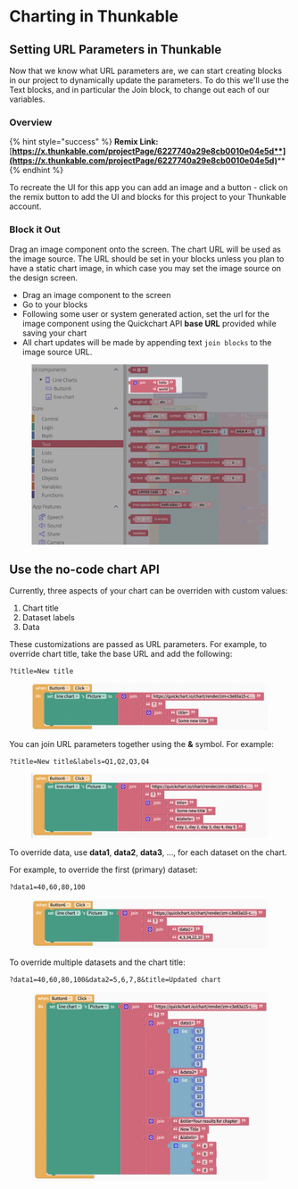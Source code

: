 # Charting in Thunkable

## Setting URL Parameters in Thunkable

Now that we know what URL parameters are, we can start creating blocks in our project to dynamically update the parameters. To do this we'll use the Text blocks, and in particular the Join block, to change out each of our variables.

### Overview

{% hint style="success" %}
**Remix Link:** [**https://x.thunkable.com/projectPage/6227740a29e8cb0010e04e5d**](https://x.thunkable.com/projectPage/6227740a29e8cb0010e04e5d)****
{% endhint %}

To recreate the UI for this app you can add an image and a button - click on the remix button to add the UI and blocks for this project to your Thunkable account.

### Block it Out

Drag an image component onto the screen. The chart URL will be used as the image source. The URL should be set in your blocks unless you plan to have a static chart image, in which case you may set the image source on the design screen.&#x20;

* Drag an image component to the screen
* Go to your blocks
* Following some user or system generated action, set the url for the image component using the Quickchart API **base URL** provided while saving your chart
* All chart updates will be made by appending text `join blocks` to the image source URL.&#x20;

<figure><img src="../../.gitbook/assets/Charting in Thunkable  Blocking it out.png" alt=""><figcaption></figcaption></figure>

## Use the no-code chart API <a href="#use-the-no-code-chart-api" id="use-the-no-code-chart-api"></a>

Currently, three aspects of your chart can be overriden with custom values:

1. Chart title
2. Dataset labels
3. Data

These customizations are passed as URL parameters. For example, to override chart title, take the base URL and add the following:

```
?title=New title
```

<figure><img src="../../.gitbook/assets/Charting in Thunkable  use no code 1.png" alt=""><figcaption></figcaption></figure>

You can join URL parameters together using the **&** symbol. For example:

```
?title=New title&labels=Q1,Q2,Q3,Q4
```

<figure><img src="../../.gitbook/assets/Charting in Thunkable  use no code 2.png" alt=""><figcaption></figcaption></figure>

To override data, use **data1**, **data2**, **data3**, …, for each dataset on the chart.

For example, to override the first (primary) dataset:

```
?data1=40,60,80,100
```

<figure><img src="../../.gitbook/assets/Charting in Thunkable  use no code 3.png" alt=""><figcaption></figcaption></figure>

To override multiple datasets and the chart title:

```
?data1=40,60,80,100&data2=5,6,7,8&title=Updated chart

```

<figure><img src="../../.gitbook/assets/Charting in Thunkable  use no code 4.png" alt=""><figcaption></figcaption></figure>
